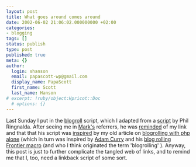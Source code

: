 ```yaml
---
layout: post
title: What goes around comes around
date: 2002-06-02 21:06:02.000000000 +02:00
categories:
- blogging
tags: []
status: publish
type: post
published: true
meta: {}
author:
  login: shanson
  email: papascott-wp@gmail.com
  display_name: PapaScott
  first_name: Scott
  last_name: Hanson
# excerpt: !ruby/object:Hpricot::Doc
  # options: {}
---
```

<p>Last Sunday I put in the <a href="/2002/05/27/index.php#001739">blogroll</a> script, which I adapted from a <a href="http://philringnalda.com/phpblogroll/">script</a> by Phil Ringnalda. After seeing me in <a href="http://www.diveintomark.org">Mark's</a> referrers, he was <a href="http://philringnalda.com/archives/002219.php">reminded</a> of my link and that that his script was <a href="http://philringnalda.com/archives/001908.php">inspired</a> by my old article on <a href="http://shanson.editthispage.com/stories/storyReader$778">blogrolling with php alone</a> (which in turn was inspired by <a href="http://www.curry.com">Adam Curry</a> and his <a href="http://www.curry.com/discuss/msgReader$801#theBlogRollingMacro">blog rolling Frontier macro</a> (and who  I think originated the term 'blogrolling' ). Anyway, this post is just to further complicate the tangled web of links, and to remind me that I, too, need a linkback script of some sort.</p>
